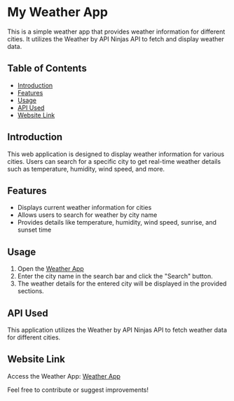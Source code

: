 # My Weather App

This is a simple weather app that provides weather information for different cities. It utilizes the Weather by API Ninjas API to fetch and display weather data.

## Table of Contents
- [Introduction](#introduction)
- [Features](#features)
- [Usage](#usage)
- [API Used](#api-used)
- [Website Link](#website-link)

## Introduction
This web application is designed to display weather information for various cities. Users can search for a specific city to get real-time weather details such as temperature, humidity, wind speed, and more.

## Features
- Displays current weather information for cities
- Allows users to search for weather by city name
- Provides details like temperature, humidity, wind speed, sunrise, and sunset time

## Usage
1. Open the [Weather App](https://ashishkukreti2003.github.io/weather_website/)
2. Enter the city name in the search bar and click the "Search" button.
3. The weather details for the entered city will be displayed in the provided sections.

## API Used
This application utilizes the Weather by API Ninjas API to fetch weather data for different cities.

## Website Link
Access the Weather App: [Weather App](https://ashishkukreti2003.github.io/weather_website/)

Feel free to contribute or suggest improvements!
      
